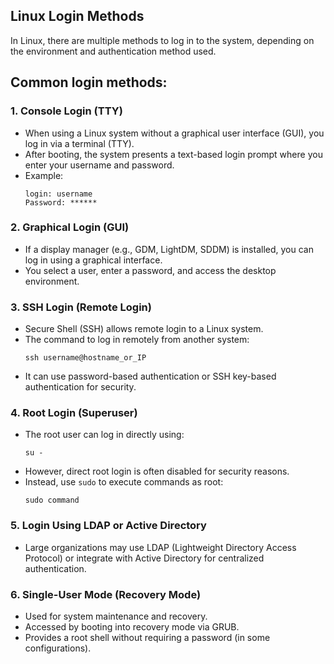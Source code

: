 ## Linux Login Methods
In Linux, there are multiple methods to log in to the system, depending on the environment and authentication method used. 

## Common login methods:

### 1. **Console Login (TTY)**
   - When using a Linux system without a graphical user interface (GUI), you log in via a terminal (TTY).
   - After booting, the system presents a text-based login prompt where you enter your username and password.
   - Example:
     ```
     login: username
     Password: ******
     ```

### 2. **Graphical Login (GUI)**
   - If a display manager (e.g., GDM, LightDM, SDDM) is installed, you can log in using a graphical interface.
   - You select a user, enter a password, and access the desktop environment.

### 3. **SSH Login (Remote Login)**
   - Secure Shell (SSH) allows remote login to a Linux system.
   - The command to log in remotely from another system:
     ```
     ssh username@hostname_or_IP
     ```
   - It can use password-based authentication or SSH key-based authentication for security.

### 4. **Root Login (Superuser)**
   - The root user can log in directly using:
     ```
     su -
     ```
   - However, direct root login is often disabled for security reasons.
   - Instead, use `sudo` to execute commands as root:
     ```
     sudo command
     ```


### 5. **Login Using LDAP or Active Directory**
   - Large organizations may use LDAP (Lightweight Directory Access Protocol) or integrate with Active Directory for centralized authentication.

### 6. **Single-User Mode (Recovery Mode)**
   - Used for system maintenance and recovery.
   - Accessed by booting into recovery mode via GRUB.
   - Provides a root shell without requiring a password (in some configurations).

